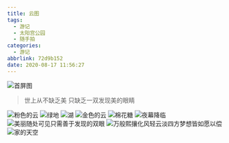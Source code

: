 ```yaml
---
title: 云图
tags:
  - 游记
  - 太阳宫公园
  - 随手拍
categories:
  - 游记
abbrlink: 72d9b152
date: 2020-08-17 11:56:27
---
```


![首屏图](https://s1.ax1x.com/2020/08/17/dZzcc9.jpg)

<!-- more -->

> 世上从不缺乏美 只缺乏一双发现美的眼睛

![粉色的云](https://s1.ax1x.com/2020/08/17/dZxwJe.jpg)
![绿地](https://s1.ax1x.com/2020/08/17/dZzCex.jpg)
![湖](https://s1.ax1x.com/2020/08/17/dZzpO1.jpg)
![金色的云](https://s1.ax1x.com/2020/08/17/dZxBzd.jpg)
![棉花糖](https://s1.ax1x.com/2020/08/17/dZxdiD.jpg)
![夜幕降临](https://s1.ax1x.com/2020/08/17/dZx0RH.jpg)
![美丽随处可见只需善于发现的双眼](https://s1.ax1x.com/2020/08/17/deFa28.jpg)
![万般熙攘化风轻云淡四方梦想皆如愿以偿](https://s1.ax1x.com/2020/08/17/deFU8f.jpg)
![家的天空](https://s1.ax1x.com/2020/08/17/dZxzl9.jpg)
